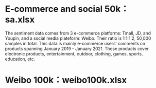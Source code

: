
# E-commerce and social 50k：sa.xlsx
The sentiment data comes from 3 e-commerce platforms: Tmall, JD, and Youpin, and a social media plateform: Weibo.
Their ratio is 1:1:1:2, 50,000 samples in total. This data is mainly e-commerce users' comments on products spanning January 2019 - January 2021. 
These products cover electronic products, entertainment, outdoor, clothing, games, sports, education, etc. 

# Weibo 100k：weibo100k.xlsx
